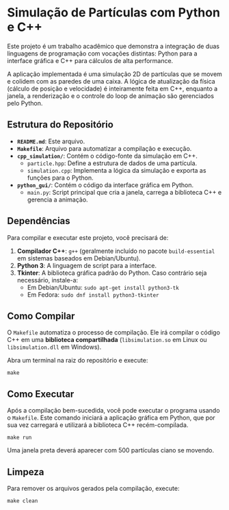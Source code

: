 # Simulação de Partículas com Python e C++

Este projeto é um trabalho acadêmico que demonstra a integração de duas linguagens de programação com vocações distintas: Python para a interface gráfica e C++ para cálculos de alta performance.

A aplicação implementada é uma simulação 2D de partículas que se movem e colidem com as paredes de uma caixa. A lógica de atualização da física (cálculo de posição e velocidade) é inteiramente feita em C++, enquanto a janela, a renderização e o controle do loop de animação são gerenciados pelo Python.

## Estrutura do Repositório

- **`README.md`**: Este arquivo.
- **`Makefile`**: Arquivo para automatizar a compilação e execução.
- **`cpp_simulation/`**: Contém o código-fonte da simulação em C++.
  - `particle.hpp`: Define a estrutura de dados de uma partícula.
  - `simulation.cpp`: Implementa a lógica da simulação e exporta as funções para o Python.
- **`python_gui/`**: Contém o código da interface gráfica em Python.
  - `main.py`: Script principal que cria a janela, carrega a biblioteca C++ e gerencia a animação.

## Dependências

Para compilar e executar este projeto, você precisará de:

1.  **Compilador C++**: `g++` (geralmente incluído no pacote `build-essential` em sistemas baseados em Debian/Ubuntu).
2.  **Python 3**: A linguagem de script para a interface.
3.  **Tkinter**: A biblioteca gráfica padrão do Python. Caso contrário seja necessário, instale-a:
    - Em Debian/Ubuntu: `sudo apt-get install python3-tk`
    - Em Fedora: `sudo dnf install python3-tkinter`

## Como Compilar

O `Makefile` automatiza o processo de compilação. Ele irá compilar o código C++ em uma **biblioteca compartilhada** (`libsimulation.so` em Linux ou `libsimulation.dll` em Windows).

Abra um terminal na raiz do repositório e execute:

```
make
```

## Como Executar

Após a compilação bem-sucedida, você pode executar o programa usando o `Makefile`. Este comando iniciará a aplicação gráfica em Python, que por sua vez carregará e utilizará a biblioteca C++ recém-compilada.

```
make run
```

Uma janela preta deverá aparecer com 500 partículas ciano se movendo.

## Limpeza

Para remover os arquivos gerados pela compilação, execute:

```
make clean
```